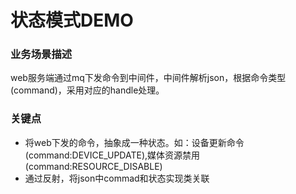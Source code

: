 # 状态模式DEMO
### 业务场景描述
web服务端通过mq下发命令到中间件，中间件解析json，根据命令类型(command)，采用对应的handle处理。

### 关键点
- 将web下发的命令，抽象成一种状态。如：设备更新命令(command:DEVICE_UPDATE),媒体资源禁用(command:RESOURCE_DISABLE)
- 通过反射，将json中commad和状态实现类关联


